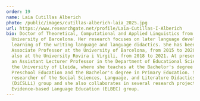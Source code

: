 ```yaml
---
order: 19
name: Laia Cutillas Alberich
photo: /public/images/cutillas-alberich-laia_2025.jpg
url: https://www.researchgate.net/profile/Laia-Cutillas-I-Alberich
bio: Doctor of Theoretical, Computational and Applied Linguistics from the
  University of Barcelona. Her research focuses on later language development,
  learning of the writing language and language didactics. She has been
  Associate Professor at the University of Barcelona, from 2015 to 2020, and
  also at the University Rovira i Virgili, from 2018 to 2021. At present, she is
  an Assistant Lecturer Professor in the Department of Educational Sciences at
  the University of Lleida, where she teaches at the Bachelor's degree in
  Preschool Education and the Bachelor's degree in Primary Education. She is a
  researcher of the Social Sciences, Language, and Literature Didactics
  (DiCSLLi) group and she also collaborates in several research projects of the
  Evidence-based Language Education (ELBEC) group.
---
```

